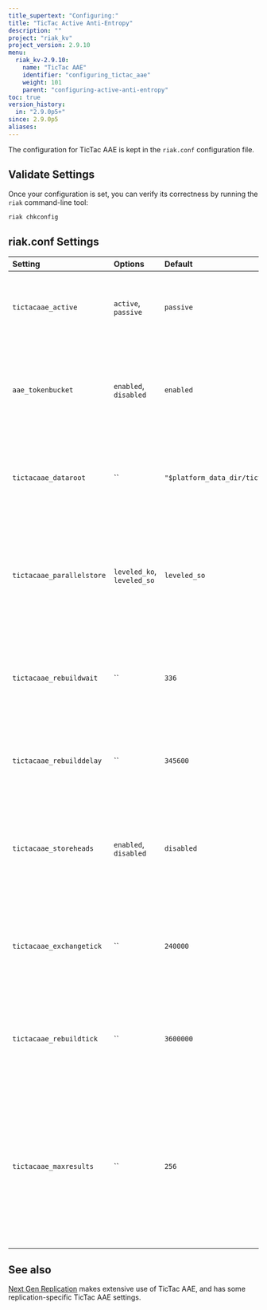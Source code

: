```yaml
---
title_supertext: "Configuring:"
title: "TicTac Active Anti-Entropy"
description: ""
project: "riak_kv"
project_version: 2.9.10
menu:
  riak_kv-2.9.10:
    name: "TicTac AAE"
    identifier: "configuring_tictac_aae"
    weight: 101
    parent: "configuring-active-anti-entropy"
toc: true
version_history:
  in: "2.9.0p5+"
since: 2.9.0p5
aliases:
---
```


[configure next-gen-repl]: ../../next-gen-replication

The configuration for TicTac AAE is kept in
 the `riak.conf` configuration file. 

## Validate Settings

Once your configuration is set, you can verify its correctness by
running the `riak` command-line tool:

```bash
riak chkconfig
```

## riak.conf Settings

Setting | Options | Default | Description
:-------|:--------|:--------|:-----------
`tictacaae_active` | `active`, `passive` | `passive` | Enable or disable tictacaae. Note that disabling tictacaae will set the use of tictacaae_active only at startup - setting the environment variable at runtime will have no impact.
`aae_tokenbucket` | `enabled`, `disabled` | `enabled` | To protect against unbounded queues developing and subsequent timeouts/crashes of the AAE process, back-pressure signalling is used to block the vnode should a backlog develop on the AAE process. This can be disabled.
`tictacaae_dataroot` | `` | `"$platform_data_dir/tictac_aae"` | Set the path for storing tree caches and parallel key stores. Note that at startup folders may be created for every partition, and not removed when that partition hands off (although the contents should be cleared).
`tictacaae_parallelstore` | `leveled_ko`, `leveled_so` | `leveled_so` | On startup, if tictacaae is enabled, then the vnode will detect of the vnode backend has the capability to be a "native" store. If not, then parallel mode will be entered, and a parallel AAE keystore will be started. There are two potential parallel store backends - leveled_ko, and leveled_so.
`tictacaae_rebuildwait` | `` | `336` | This is the number of hours between rebuilds of the Tictac AAE system for each vnode. A rebuild will invoke a rebuild of the key store (which is a null operation when in native mode), and then a rebuild of the tree cache from the rebuilt store.
`tictacaae_rebuilddelay` | `` | `345600` | Once the AAE system has expired (due to the rebuild wait), the rebuild will not be triggered until the rebuild delay which will be a random number up to the size of this delay (in seconds).
`tictacaae_storeheads` | `enabled`, `disabled` | `disabled` | By default only a small amount of metadata is required for AAE purposes, and with storeheads disabled only that small amount of metadata is stored. Enabling storeheads will allow for greater functionality (notably with [`aae_fold`](../../../using/cluster-operations/tictac-aae-fold/)) at the cost of disk space and memory.
`tictacaae_exchangetick` | `` | `240000` | Exchanges are prompted every exchange tick, on each vnode. By default there is a tick every 4 minutes. Exchanges will skip when previous exchanges have not completed, in order to prevent a backlog of fetch-clock scans developing.
`tictacaae_rebuildtick` | `` | `3600000` | Rebuilds will be triggered depending on the riak_kv.tictacaae_rebuildwait, but they must also be prompted by a tick. The tick size can be modified at run-time by setting the environment variable via riak attach.
`tictacaae_maxresults` | `` | `256` | The Merkle tree used has 4096 * 1024 leaves. When a large discrepancy is discovered, only part of the discrepancy will be resolved each exchange - active anti-entropy is intended to be a background process for repairing long-term loss of data, hinted handoff and read-repair are the short-term and immediate answers to entropy. How much of the tree is repaired each pass is defined by the tictacaae_maxresults.

## See also

[Next Gen Replication][configure next-gen-repl] makes extensive use of TicTac AAE, and has some replication-specific TicTac AAE settings.